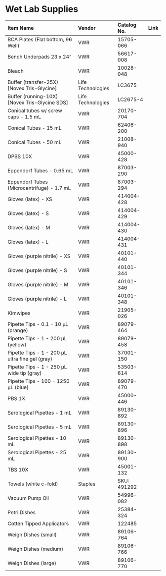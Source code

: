# Wet Lab Supplies

| Item Name | Vendor | Catalog No. | Link |
|:----------|:-------|:------------|:-----|
| BCA Plates (Flat bottom, 96 Well) | VWR | 15705-066 | |
| Bench Underpads 23 x 24" | VWR | 56617-008 | |
| Bleach | VWR | 10028-048 | |
| Buffer (transfer-25X) [Novex Tris-Glycine] | Life Technologies | LC3675 | |
| Buffer (running-10X) [Novex Tris-Glycine SDS] | Life Technologies | LC2675-4 | |
| Conical tubes w/ screw caps - 1.5 mL | VWR | 20170-704 | |
| Conical Tubes - 15 mL | VWR | 62406-200 | |
| Conical Tubes - 50 mL | VWR | 21008-940 | |
| DPBS 10X | VWR | 45000-428 | |
| Eppendorf Tubes - 0.65 mL | VWR | 87003-290 | |
| Eppendorf Tubes (Microcentrifuge) - 1.7 mL | VWR | 87003-294 | |
| Gloves (latex) - XS | VWR | 414004-428 | |
| Gloves (latex) - S | VWR | 414004-429 | |
| Gloves (latex) - M | VWR | 414004-430 | |
| Gloves (latex) - L | VWR | 414004-431 | |
| Gloves (purple nitrile) - XS | VWR | 40101-440 | |
| Gloves (purple nitrile) - S | VWR | 40101-344 | |
| Gloves (purple nitrile) - M | VWR | 40101-346 | |
| Gloves (purple nitrile) - L | VWR | 40101-348 | |
| Kimwipes | VWR | 21905-026 | |
| Pipette Tips - 0.1 - 10 μL (orange) | VWR | 89079-464 | |
| Pipette Tips - 1 - 200 μL (yellow) | VWR | 89079-458 | |
| Pipette Tips - 1 - 200 μL ultra fine gel (gray) | VWR | 37001-150 | |
| Pipette Tips - 1 - 250 μL wide tip (gray) | VWR | 53503-614 | |
| Pipette Tips - 100 - 1250 μL (blue) | VWR | 89079-470 | |
| PBS 1X | VWR | 45000-446 | |
| Serological Pipettes - 1 mL | VWR | 89130-892 | |
| Serological Pipettes - 5 mL | VWR | 89130-896 | |
| Serological Pipettes - 10 mL | VWR | 89130-898 | |
| Serological Pipettes - 25 mL | VWR | 89130-900 | |
| TBS 10X | VWR | 45001-132 | |
| Towels (white c-fold) | Staples | SKU: 491292 | |
| Vacuum Pump Oil | VWR | 54996-082 | |
| Petri Dishes | VWR | 25384-324 | |
| Cotten Tipped Applicators | VWR | 122485 | |
| Weigh Dishes (small) | VWR | 89106-764 | |
| Weigh Dishes (medium) | VWR | 89106-766 | |
| Weigh Dishes (large) | VWR | 89106-770 | |
